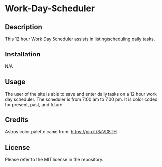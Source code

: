 # Work-Day-Scheduler

## Description

This 12 hour Work Day Scheduler assists in listing/scheduling daily tasks. 

## Installation

N/A

## Usage

The user of the site is able to save and enter daily tasks on a 12 hour work day scheduler. The scheduler is from 7:00 am to 7:00 pm. It is color coded for present, past, and future. 

## Credits

Astros color palette came from:
https://pin.it/3aVD8TH 

## License

Please refer to the MIT license in the repository.